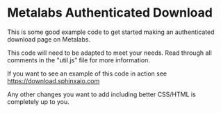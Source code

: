 # Metalabs Authenticated Download

This is some good example code to get started making an authenticated download page on Metalabs.

This code will need to be adapted to meet your needs. Read through all comments in the "util.js" file
for more information.

If you want to see an example of this code in action see https://download.sphinxaio.com

Any other changes you want to add including better CSS/HTML is completely up to you.
